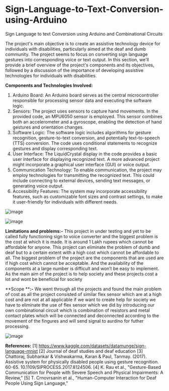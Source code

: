 # Sign-Language-to-Text-Conversion-using-Arduino
Sign Language to text Conversion using Arduino and Combinational Circuits

The project's main objective is to create an assistive technology device for individuals with
disabilities, particularly aimed at the deaf and dumb community. The project seems to focus on
converting sign language gestures into corresponding voice or text output. In this section, we'll
provide a brief overview of the project's components and its objectives, followed by a
discussion of the importance of developing assistive technologies for individuals with
disabilities.

**Components and Technologies Involved:**
1. Arduino Board: An Arduino board serves as the central microcontroller responsible for processing sensor data and executing the software logic.
2. Sensors: The project uses sensors to capture hand movements. In the provided code, an MPU6050 sensor is employed. This sensor combines both an accelerometer and a
gyroscope, enabling the detection of hand gestures and orientation changes.
3. Software Logic: The software logic includes algorithms for gesture recognition, gesture-to-text conversion, and potentially text-to-speech (TTS) conversion. The code uses conditional statements to recognize gestures and display corresponding text.
4. User Interface: The LiquidCrystal display in the code provides a basic user interface for displaying recognized text. A more advanced project might incorporate a graphical user interface (GUI) or voice output.
5. Communication Technology: To enable communication, the project may employ technologies for transmitting the recognized text. This could include connecting to
external devices, sending text messages, or generating voice output.
6. Accessibility Features: The system may incorporate accessibility features, such as customizable font sizes and contrast settings, to make it user-friendly for individuals with different needs.

![image](https://github.com/PoojaMulbagal/Sign-Language-to-Text-Conversion-using-Arduino/assets/139887877/7d558e40-66e5-4d1b-8c00-40ad1cc516e8)

![image](https://github.com/PoojaMulbagal/Sign-Language-to-Text-Conversion-using-Arduino/assets/139887877/cc54f479-1afd-449f-9199-56fc7fe03f40)

**Limitations and problems:-**
This project in under testing and yet to be called fully functioning sign to voice converter and the biggest problem is the cost at which it is made. It is around 1 Lakh rupees which cannot be affordable for anyone. This project can eliminate the problem of dumb and deaf but to a certain extent with a high cost which cannot be affordable to all.
The biggest problem of the project are the components that are used are if high cost which cannot be acceptable. And the availability of the components at a large number is difficult and won’t be easy to implement. As the main aim of the project is to help society and these projects cost a lot and wont be beneficial for society

**Scope ****:-**
We went through all the projects and found the main problem of cost as all the project consisted of similar flex sensor which are at a high cost and are not at all applicable if we want to create help for society we have to eliminate the use of flex sensor which we did by introducing our own combinational circuit which is combination of resistors and metal contact plates which will be connected and deconnected according to the movement of the fingures and will send signal to aurdino for futher processing.

![image](https://github.com/PoojaMulbagal/Sign-Language-to-Text-Conversion-using-Arduino/assets/139887877/17bfe265-cc59-45b7-b186-4ea68316113f)

**References:**
[1] https://www.kaggle.com/datasets/datamunge/sign-language-mnist
[2] Journal of deaf studies and deaf education
[3] Chattoraj, Subhankar & Vishwakarma, Karan & Paul, Tanmay. (2017). Assistive system for physically disabled people using gesture recognition. 60-65.
10.1109/SIPROCESS.2017.8124506.
[4] K. Rau et al., "Gesture-Based Communication for People with Severe Speech and Physical Impairments: A Review,"
[5] T. Crnovrsanin et al., "Human-Computer Interaction for Deaf People Using Sign Language,"
